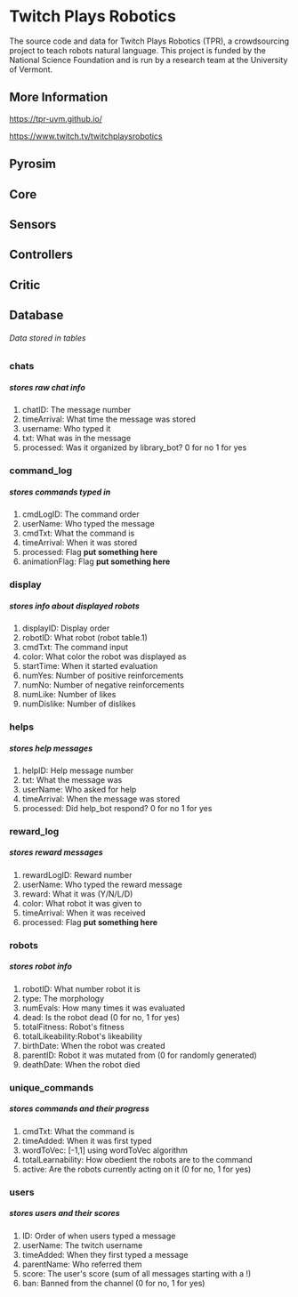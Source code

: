 # Twitch Plays Robotics
The source code and data for Twitch Plays Robotics (TPR), a crowdsourcing project to teach robots natural language. This project is funded by the National Science Foundation and is run by a research team at the University of Vermont. 

## More Information

https://tpr-uvm.github.io/

https://www.twitch.tv/twitchplaysrobotics

## Pyrosim

## Core 

## Sensors
 
## Controllers

## Critic

## Database
###### Data stored in tables

### chats 
##### stores raw chat info

1. chatID:		The message number
2. timeArrival:		What time the message was stored
3. username:		Who typed it
4. txt:			What was in the message
5. processed:		Was it organized by library_bot? 0 for no
1 for yes

### command_log
##### stores commands typed in
1. cmdLogID:		The command order
2. userName:		Who typed the message
3. cmdTxt:		What the command is
4. timeArrival:		When it was stored
5. processed:		Flag **put something here**
6. animationFlag:	Flag **put something here**

### display
##### stores info about displayed robots
1. displayID:		Display order
2. robotID:		What robot (robot table.1)
3. cmdTxt:		The command input
4. color:		What color the robot was displayed as
5. startTime:		When it started evaluation
6. numYes:		Number of positive reinforcements
7. numNo:		Number of negative reinforcements
8. numLike:		Number of likes
9. numDislike:		Number of dislikes

### helps
##### stores help messages
1. helpID:		Help message number
2. txt:			What the message was
3. userName:		Who asked for help
4. timeArrival:		When the message was stored
5. processed:		Did help_bot respond? 0 for no
1 for yes

### reward_log
##### stores reward messages
1. rewardLogID:		Reward number
2. userName:		Who typed the reward message
3. reward:			What it was (Y/N/L/D)
4. color:			What robot it was given to
5. timeArrival:		When it was received 
6. processed:		Flag **put something here**

### robots
##### stores robot info
1. robotID:			What number robot it is
2. type:			The morphology
3. numEvals:		How many times it was evaluated
4. dead:			Is the robot dead (0 for no, 1 for yes)
5. totalFitness:	Robot's fitness
6. totalLikeability:Robot's likeability
7. birthDate:		When the robot was created
8. parentID:		Robot it was mutated from (0 for randomly generated)
9. deathDate:		When the robot died

### unique_commands
##### stores commands and their progress
1. cmdTxt:			What the command is
2. timeAdded:		When it was first typed
3. wordToVec:		[-1,1] using wordToVec algorithm
4. totalLearnability: How obedient the robots are to the command
5. active:			Are the robots currently acting on it (0 for no, 1 for yes)

### users
##### stores users and their scores
1. ID:				Order of when users typed a message
2. userName:		The twitch username
3. timeAdded:		When they first typed a message
4. parentName: 		Who referred them
5. score:			The user's score (sum of all messages starting with a !)
6. ban:				Banned from the channel (0 for no, 1 for yes)

